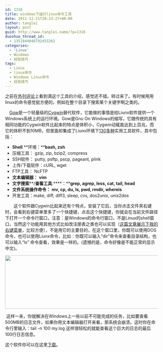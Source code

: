 ```yaml
---
id: 1316
title: windows下运行linux命令工具
date: 2011-12-21T20:23:27+00:00
author: tanglei
layout: post
guid: http://www.tanglei.name/?p=1316
duoshuo_thread_id:
  - 1351844048792453262
categories:
  - 'Linux'
  - Windows
  - 经验技巧
tags:
  - Linux
  - linux命令
  - Windows Linux命令
  - 经验技巧
---
```

之前在[外刊评论](http://www.aqee.net/)上看到滴这个工具的介绍，感觉还不错。转过来了。有时候用用linux的命令感觉挺方便的。例如在整个目录下搜索某个关键字啊之类的。

<p align="left">
  　<a href="https://github.com/bmatzelle/gow/">Gow</a>是一个轻量级的<a href="http://zh.wikipedia.org/wiki/Cygwin">Cygwin</a>替代软件，它能做的事情是给Liunx软件提供一个Windows系统上的运行环境。Gow是Gnu On Windows的缩写，它跟传统的具有相同功能的Cygwin软件比起来的特点是体积小，Cygwin动辄能达到上百兆，而它的体积不到10MB，但里面却集成了Liunx环境下<a href="https://github.com/bmatzelle/gow/wiki/executables_list" target="_blank">130多种</a>实用工具软件，其中包括：
</p>

  * **Shell** **环境：****bash, zsh**
  * 压缩工具： gzip, zip, bzip2, compress
  * SSH软件： putty, psftp, pscp, pageant, plink
  * 上传/下载软件：cURL, wget
  * FTP工具： NcFTP
  * **文本编辑器：** **vim**
  * **文字搜索****/****查看工具****:****：****grep, agrep, less, cat, tail, head**
  * **文件系统操作命令：** **mv, cp, du, ls, pwd, rmdir, whereis**
  * 开发工具：make, diff, diff3, sleep, cvs, dos2unix, unix2dos

<p align="left">
  　　这个软件跟Cygwin比起来还有个特点，安装了它后，当你点击文件夹右键时，会看到右键菜单里多了一个快捷键，点击这个快捷键，你就会在当前文件路径下打开一个命令行窗口，注意：是Windows的命令行窗口，不是Linux的shell窗口，当然这个功能用其他方式比如改注册表之类也可以实现（<a href="/blog/introduce-my-right-click-menu.html">这篇文章展示下我的右键菜单</a>，比较方便），不是用它的主要目的，在这个窗口里，你既可以使用DOS命令，也可以使用Liunx命令，比如：你既可以输入“dir”命令来查看目录结构，也可以输入“ls” 命令查看，效果是一样的。(遗憾的是，命令好像是不能正常的显示中文)。
</p>

<p align="left">
  <img class="alignnone" title="windows下运行linux命令" src="http://i1123.photobucket.com/albums/l549/tl3shi/gow.jpg" alt="" width="646" height="176" />
</p>

<p align="left">
   这样一来，你就解决在Windows上一些以前不可能完成的任务，比如要查看500MB的日志文件，如果你用文本编辑器打开来看，那系统会崩溃。这时你在命令行里输入：tail -n 100 my.log 这样很轻松的就能查看这个巨大的日志的最后100行日志信息。
</p>

<p align="left">
  这个软件你可以在这里<a href="https://github.com/bmatzelle/gow" target="_blank">下载</a>。
</p>
